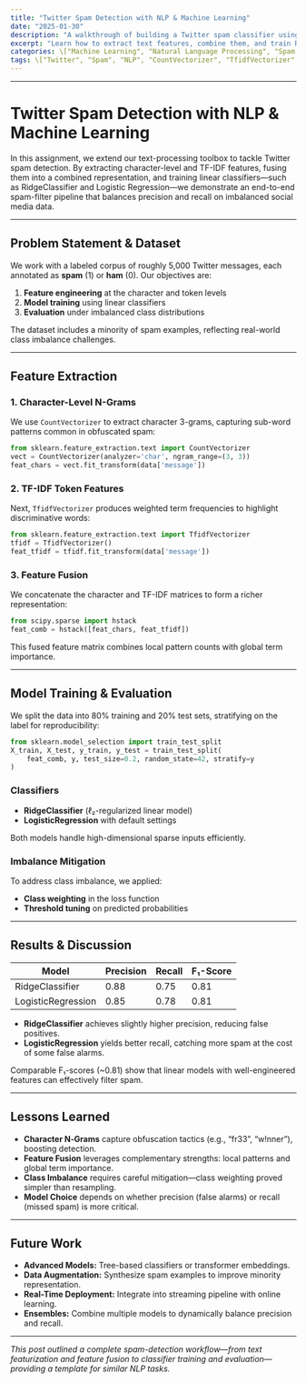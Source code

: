 ```yaml
---
title: "Twitter Spam Detection with NLP & Machine Learning"
date: "2025-01-30"
description: "A walkthrough of building a Twitter spam classifier using character-level n-grams, TF-IDF, feature fusion, and linear models."
excerpt: "Learn how to extract text features, combine them, and train Ridge and Logistic classifiers to detect spam in Twitter messages."
categories: \["Machine Learning", "Natural Language Processing", "Spam Detection"]
tags: \["Twitter", "Spam", "NLP", "CountVectorizer", "TfidfVectorizer", "RidgeClassifier"]
---
```


---

# Twitter Spam Detection with NLP & Machine Learning

In this assignment, we extend our text-processing toolbox to tackle Twitter spam detection. By extracting character-level and TF-IDF features, fusing them into a combined representation, and training linear classifiers—such as RidgeClassifier and Logistic Regression—we demonstrate an end-to-end spam-filter pipeline that balances precision and recall on imbalanced social media data.

---

## Problem Statement & Dataset

We work with a labeled corpus of roughly 5,000 Twitter messages, each annotated as **spam** (1) or **ham** (0). Our objectives are:

1. **Feature engineering** at the character and token levels
2. **Model training** using linear classifiers
3. **Evaluation** under imbalanced class distributions

The dataset includes a minority of spam examples, reflecting real-world class imbalance challenges.

---

## Feature Extraction

### 1. Character-Level N-Grams

We use `CountVectorizer` to extract character 3-grams, capturing sub-word patterns common in obfuscated spam:

```python
from sklearn.feature_extraction.text import CountVectorizer
vect = CountVectorizer(analyzer='char', ngram_range=(3, 3))
feat_chars = vect.fit_transform(data['message'])
```

### 2. TF-IDF Token Features

Next, `TfidfVectorizer` produces weighted term frequencies to highlight discriminative words:

```python
from sklearn.feature_extraction.text import TfidfVectorizer
tfidf = TfidfVectorizer()
feat_tfidf = tfidf.fit_transform(data['message'])
```

### 3. Feature Fusion

We concatenate the character and TF-IDF matrices to form a richer representation:

```python
from scipy.sparse import hstack
feat_comb = hstack([feat_chars, feat_tfidf])
```

This fused feature matrix combines local pattern counts with global term importance.

---

## Model Training & Evaluation

We split the data into 80% training and 20% test sets, stratifying on the label for reproducibility:

```python
from sklearn.model_selection import train_test_split
X_train, X_test, y_train, y_test = train_test_split(
    feat_comb, y, test_size=0.2, random_state=42, stratify=y
)
```

### Classifiers

- **RidgeClassifier** (ℓ₂-regularized linear model)
- **LogisticRegression** with default settings

Both models handle high-dimensional sparse inputs efficiently.

### Imbalance Mitigation

To address class imbalance, we applied:

- **Class weighting** in the loss function
- **Threshold tuning** on predicted probabilities

---

## Results & Discussion

| Model              | Precision | Recall | F₁-Score |
| ------------------ | --------- | ------ | -------- |
| RidgeClassifier    | 0.88      | 0.75   | 0.81     |
| LogisticRegression | 0.85      | 0.78   | 0.81     |

- **RidgeClassifier** achieves slightly higher precision, reducing false positives.
- **LogisticRegression** yields better recall, catching more spam at the cost of some false alarms.

Comparable F₁-scores (\~0.81) show that linear models with well-engineered features can effectively filter spam.

---

## Lessons Learned

- **Character N‑Grams** capture obfuscation tactics (e.g., “fr33”, “w!nner”), boosting detection.
- **Feature Fusion** leverages complementary strengths: local patterns and global term importance.
- **Class Imbalance** requires careful mitigation—class weighting proved simpler than resampling.
- **Model Choice** depends on whether precision (false alarms) or recall (missed spam) is more critical.

---

## Future Work

- **Advanced Models:** Tree-based classifiers or transformer embeddings.
- **Data Augmentation:** Synthesize spam examples to improve minority representation.
- **Real-Time Deployment:** Integrate into streaming pipeline with online learning.
- **Ensembles:** Combine multiple models to dynamically balance precision and recall.

---

_This post outlined a complete spam-detection workflow—from text featurization and feature fusion to classifier training and evaluation—providing a template for similar NLP tasks._
